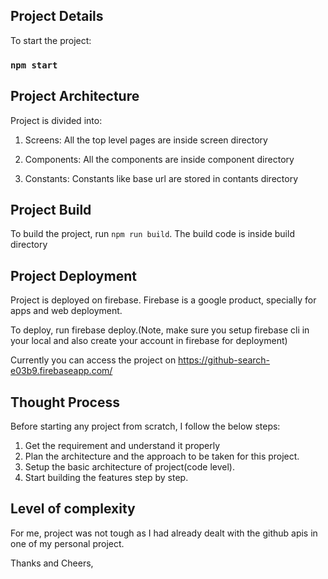 ## Project Details

To start the project: 

### `npm start`

## Project Architecture

Project is divided into: 

1. Screens: 
All the top level pages are inside screen directory

2. Components: 
All the components are inside component directory

3. Constants: 
Constants like base url are stored in contants directory

## Project Build

To build the project, run `npm run build`. The build code is inside build directory

## Project Deployment

Project is deployed on firebase. Firebase is a google product, specially for apps and web deployment.

To deploy, run firebase deploy.(Note, make sure you setup firebase cli in your local and also create your account in firebase for deployment)

Currently you can access the project on https://github-search-e03b9.firebaseapp.com/

## Thought Process

Before starting any project from scratch, I follow the below steps:

1. Get the requirement and understand it properly
2. Plan the architecture and the approach to be taken for this project.
3. Setup the basic architecture of project(code level).
4. Start building the features step by step.

## Level of complexity

For me, project was not tough as I had already dealt with the github apis in one of my personal project.


Thanks and Cheers,